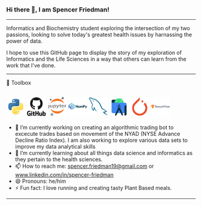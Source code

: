 ### Hi there 👋, I am Spencer Friedman!

---
Informatics and Biochemistry student exploring the intersection of my two passions, looking to solve today's greatest health issues by harnassing the power of data. 

I hope to use this GitHub page to display the story of my exploration of Informatics and the Life Sciences in a way that others can learn from the work that I've done. 

---
🧰 Toolbox

<img src= "https://github.com/devicons/devicon/blob/master/icons/python/python-original.svg" alt = "Python Logo" width= "50" height="50" /> <img src= "https://github.com/devicons/devicon/blob/master/icons/github/github-original-wordmark.svg" alt = "GitHub Logo" width= "50" height="50" /> <img src= "https://github.com/devicons/devicon/blob/master/icons/jupyter/jupyter-original-wordmark.svg" alt = "Jupyter Logo" width= "50" height="50" /> <img src= "https://github.com/devicons/devicon/blob/master/icons/numpy/numpy-original-wordmark.svg" alt = "Numpy Logo" width= "50" height="50" /> <img src="https://github.com/devicons/devicon/blob/master/icons/mysql/mysql-original.svg" alt = "Mysql" width = "50" height = "50" /> <img src ="https://github.com/devicons/devicon/blob/master/icons/androidstudio/androidstudio-original.svg" alt = "Droid" width = "50" height = "50" /> <img src= "https://github.com/devicons/devicon/blob/master/icons/pytorch/pytorch-original.svg" alt = "Pytorch" width = "50" height = "50" /> <img src = "https://github.com/devicons/devicon/blob/master/icons/tensorflow/tensorflow-original-wordmark.svg" alt = "Tensor" width = "50" height = "50" /> 
---

- 🔭 I’m currently working on creating an algorithmic trading bot to excecute trades based on movement of the NYAD (NYSE Advance Decline Ratio Index). I am also working to explore various data sets to improve my data analytical skills
- 🌱 I’m currently learning about all things data science and informatics as they pertain to the health sciences. 
- 📫 How to reach me: spencer.friedman19@gmail.com or www.linkedin.com/in/spencer-friedman
- 😄 Pronouns: he/him
- ⚡ Fun fact: I love running and creating tasty Plant Based meals. 

---
<!--
**ssfriedman1/ssfriedman1** is a ✨ _special_ ✨ repository because its `README.md` (this file) appears on your GitHub profile.

Here are some ideas to get you started:


-->
